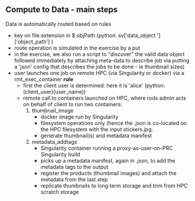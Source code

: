 
Compute to Data - main steps
------

Data is automatically routed based on rules
   - key on file extension in $ objPath (python: sv['data_object  ']['object_path'] )
   - route operation is simulated in the exercise by a put
   - in the exercise, we also run a script to  "discover"  the valid data object
     followed immediately by attaching meta-data to describe job via putting a 'json' config
     that describes the jobs to be done - ie thumbnail sizes)
   - user launches one job on remote HPC (via Singularity or docker) via a rmt_exec_container **rule**
      * first the client user is determined: here it is 'alice' (python: (client_user)(user_name))
      * remote call to containers launched on HPC, where rods admin acts on behalf of client to
        run two containers:
           1. thumbnail_image
              - docker image run by Singularity
              - filesystem operations only (hence the .json is co-located on the HPC filesystem with the input
                stickers.jpg.
              - generate thumbnail(s) and metadata manifest
           2. metadata_addtags  
              - Singularity container running a proxy-as-user-on-PRC Singularity build
              - picks up a metadata manifest, again in .json, to add the metadata tags to the output
              - register the products (thumbnail images) and attach the metadata from the last step
              - replicate thumbnails to long term storage and trim from HPC scratch storage
